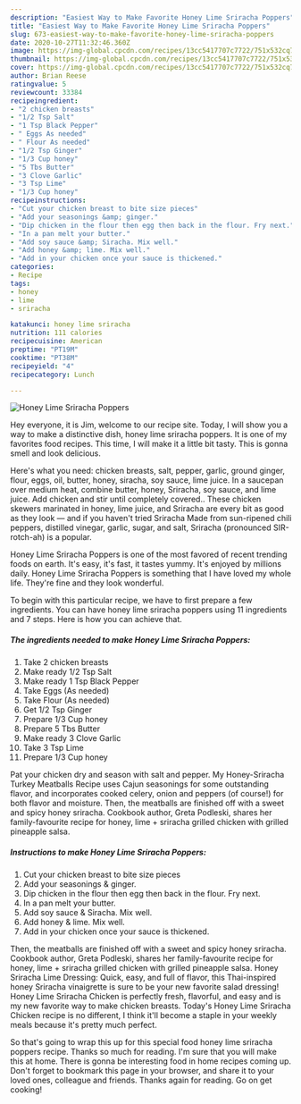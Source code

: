 ```yaml
---
description: "Easiest Way to Make Favorite Honey Lime Sriracha Poppers"
title: "Easiest Way to Make Favorite Honey Lime Sriracha Poppers"
slug: 673-easiest-way-to-make-favorite-honey-lime-sriracha-poppers
date: 2020-10-27T11:32:46.360Z
image: https://img-global.cpcdn.com/recipes/13cc5417707c7722/751x532cq70/honey-lime-sriracha-poppers-recipe-main-photo.jpg
thumbnail: https://img-global.cpcdn.com/recipes/13cc5417707c7722/751x532cq70/honey-lime-sriracha-poppers-recipe-main-photo.jpg
cover: https://img-global.cpcdn.com/recipes/13cc5417707c7722/751x532cq70/honey-lime-sriracha-poppers-recipe-main-photo.jpg
author: Brian Reese
ratingvalue: 5
reviewcount: 33384
recipeingredient:
- "2 chicken breasts"
- "1/2 Tsp Salt"
- "1 Tsp Black Pepper"
- " Eggs As needed"
- " Flour As needed"
- "1/2 Tsp Ginger"
- "1/3 Cup honey"
- "5 Tbs Butter"
- "3 Clove Garlic"
- "3 Tsp Lime"
- "1/3 Cup honey"
recipeinstructions:
- "Cut your chicken breast to bite size pieces"
- "Add your seasonings &amp; ginger."
- "Dip chicken in the flour then egg then back in the flour. Fry next."
- "In a pan melt your butter."
- "Add soy sauce &amp; Siracha. Mix well."
- "Add honey &amp; lime. Mix well."
- "Add in your chicken once your sauce is thickened."
categories:
- Recipe
tags:
- honey
- lime
- sriracha

katakunci: honey lime sriracha 
nutrition: 111 calories
recipecuisine: American
preptime: "PT19M"
cooktime: "PT38M"
recipeyield: "4"
recipecategory: Lunch

---
```



![Honey Lime Sriracha Poppers](https://img-global.cpcdn.com/recipes/13cc5417707c7722/751x532cq70/honey-lime-sriracha-poppers-recipe-main-photo.jpg)

Hey everyone, it is Jim, welcome to our recipe site. Today, I will show you a way to make a distinctive dish, honey lime sriracha poppers. It is one of my favorites food recipes. This time, I will make it a little bit tasty. This is gonna smell and look delicious.

Here&#39;s what you need: chicken breasts, salt, pepper, garlic, ground ginger, flour, eggs, oil, butter, honey, siracha, soy sauce, lime juice. In a saucepan over medium heat, combine butter, honey, Sriracha, soy sauce, and lime juice. Add chicken and stir until completely covered.. These chicken skewers marinated in honey, lime juice, and Sriracha are every bit as good as they look — and if you haven&#39;t tried Sriracha Made from sun-ripened chili peppers, distilled vinegar, garlic, sugar, and salt, Sriracha (pronounced SIR-rotch-ah) is a popular.

Honey Lime Sriracha Poppers is one of the most favored of recent trending foods on earth. It's easy, it's fast, it tastes yummy. It's enjoyed by millions daily. Honey Lime Sriracha Poppers is something that I have loved my whole life. They're fine and they look wonderful.


To begin with this particular recipe, we have to first prepare a few ingredients. You can have honey lime sriracha poppers using 11 ingredients and 7 steps. Here is how you can achieve that.

<!--inarticleads1-->

##### The ingredients needed to make Honey Lime Sriracha Poppers:

1. Take 2 chicken breasts
1. Make ready 1/2 Tsp Salt
1. Make ready 1 Tsp Black Pepper
1. Take  Eggs (As needed)
1. Take  Flour (As needed)
1. Get 1/2 Tsp Ginger
1. Prepare 1/3 Cup honey
1. Prepare 5 Tbs Butter
1. Make ready 3 Clove Garlic
1. Take 3 Tsp Lime
1. Prepare 1/3 Cup honey


Pat your chicken dry and season with salt and pepper. My Honey-Sriracha Turkey Meatballs Recipe uses Cajun seasonings for some outstanding flavor, and incorporates cooked celery, onion and peppers (of course!) for both flavor and moisture. Then, the meatballs are finished off with a sweet and spicy honey sriracha. Cookbook author, Greta Podleski, shares her family-favourite recipe for honey, lime + sriracha grilled chicken with grilled pineapple salsa. 

<!--inarticleads2-->

##### Instructions to make Honey Lime Sriracha Poppers:

1. Cut your chicken breast to bite size pieces
1. Add your seasonings &amp; ginger.
1. Dip chicken in the flour then egg then back in the flour. Fry next.
1. In a pan melt your butter.
1. Add soy sauce &amp; Siracha. Mix well.
1. Add honey &amp; lime. Mix well.
1. Add in your chicken once your sauce is thickened.


Then, the meatballs are finished off with a sweet and spicy honey sriracha. Cookbook author, Greta Podleski, shares her family-favourite recipe for honey, lime + sriracha grilled chicken with grilled pineapple salsa. Honey Sriracha Lime Dressing: Quick, easy, and full of flavor, this Thai-inspired honey Sriracha vinaigrette is sure to be your new favorite salad dressing! Honey Lime Sriracha Chicken is perfectly fresh, flavorful, and easy and is my new favorite way to make chicken breasts. Today&#39;s Honey Lime Sriracha Chicken recipe is no different, I think it&#39;ll become a staple in your weekly meals because it&#39;s pretty much perfect. 

So that's going to wrap this up for this special food honey lime sriracha poppers recipe. Thanks so much for reading. I'm sure that you will make this at home. There is gonna be interesting food in home recipes coming up. Don't forget to bookmark this page in your browser, and share it to your loved ones, colleague and friends. Thanks again for reading. Go on get cooking!
